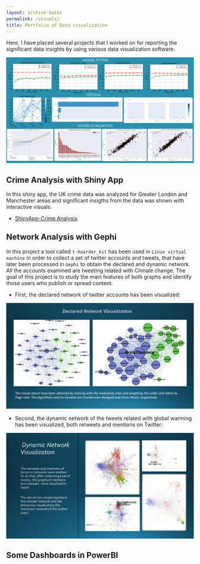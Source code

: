 ```yaml
---
layout: archive-dates
permalink: /visuals/
title: Portfolio of Data visualization
---
```


Here, I have placed several projects that I worked on for reporting the significant data insights by using various data visualization software.

<img src="/images/ml_image.png?raw=true"/>

## Crime Analysis with Shiny App

In this shiny app, the UK crime data was analyzed for Greater London and Manchester areas and significant insigths from the data was shown with interactive visuals. 
- [ShinyApp-Crime Analysis](https://l6l43h-belce.shinyapps.io/crime_analysis/)

## Network Analysis with Gephi

In this project a tool called `t-hoarder_kit` has been used in `Linux virtual machine` in order to collect a set of twitter accounts and tweets, that have later been processed in `Gephi` to obtain the declared and dynamic network. All the accounts examined are tweeting related with Climate change.
The goal of this project is to study the main features of both graphs and identify those users who publish or spread content.

- First, the declared network of twitter accounts has been visualized:

<img src="/images/gephi1.png?raw=true"/>

- Second, the dynamic network of the tweets related with global warming has been visualized, both retweets and mentions on Twitter:

<img src="/images/gephi2.png?raw=true"/>

## Some Dashboards in PowerBI
